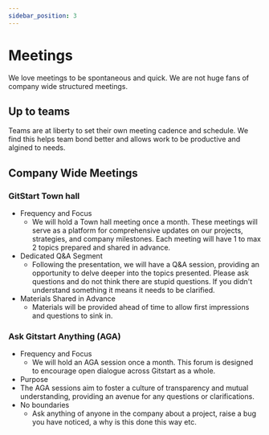 ```yaml
---
sidebar_position: 3
---
```


# Meetings

We love meetings to be spontaneous and quick. We are not huge fans of company wide structured meetings.

## Up to teams
Teams are at liberty to set their own meeting cadence and schedule. We find this helps team bond better and allows work to be productive and algined to needs.

## Company Wide Meetings

### GitStart Town hall
- Frequency and Focus
  - We will hold a Town hall meeting once a month. These meetings will serve as a platform for comprehensive updates on our projects, strategies, and company milestones. Each meeting will have 1 to max 2 topics prepared and shared in advance.
- Dedicated Q&A Segment
  - Following the presentation, we will have a Q&A session, providing an opportunity to delve deeper into the topics presented. Please ask questions and do not think there are stupid questions. If you didn't understand something it means it needs to be clarified.
- Materials Shared in Advance
  - Materials will be provided ahead of time to allow first impressions and questions to sink in.

### Ask Gitstart Anything (AGA)
- Frequency and Focus
  - We will hold an AGA session once a month. This forum is designed to encourage open dialogue across Gitstart as a whole.
- Purpose
 - The AGA sessions aim to foster a culture of transparency and mutual understanding, providing an avenue for any questions or clarifications.
- No boundaries
  - Ask anything of anyone in the company about a project, raise a bug you have noticed, a why is this done this way etc.
